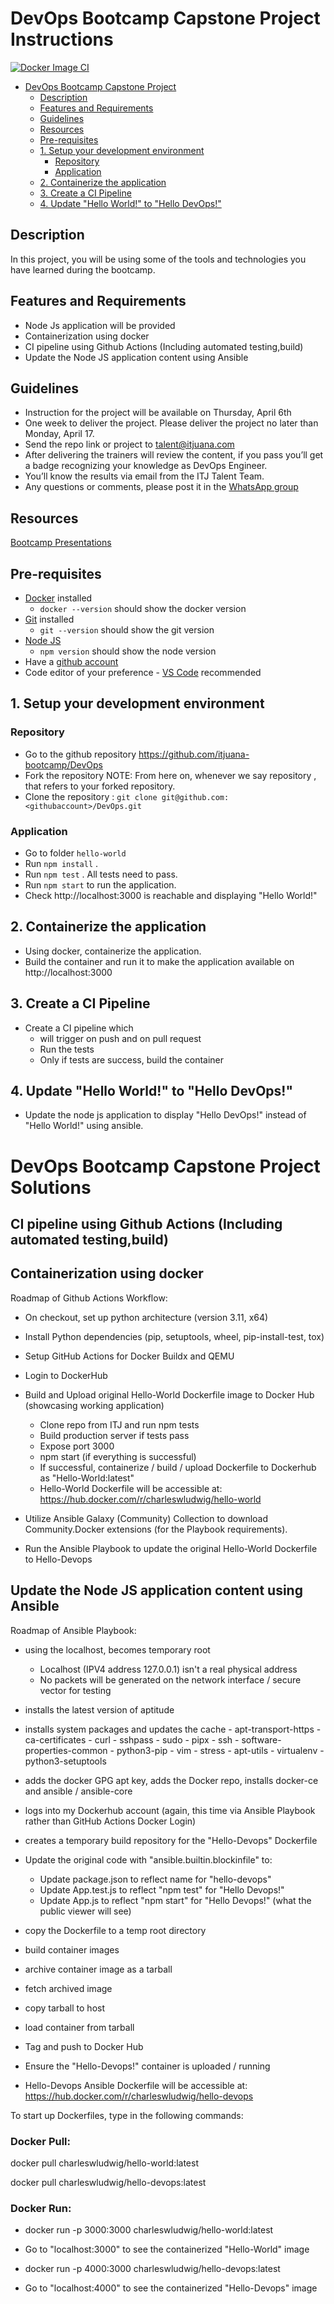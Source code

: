 # DevOps Bootcamp Capstone Project Instructions

[![Docker Image CI](https://github.com/CharlesWLudwig/DevOps/actions/workflows/docker-image.yml/badge.svg)](https://github.com/CharlesWLudwig/DevOps/actions/workflows/docker-image.yml)

- [DevOps Bootcamp Capstone Project](#devops-bootcamp-capstone-project)
  - [Description](#description)
  - [Features and Requirements](#features-and-requirements)
  - [Guidelines](#guidelines)
  - [Resources](#resources)
  - [Pre-requisites](#pre-requisites)
  - [1. Setup your development environment](#1-setup-your-development-environment)
    - [Repository](#repository)
    - [Application](#application)
  - [2. Containerize the application](#2-containerize-the-application)
  - [3. Create a CI Pipeline](#3-create-a-ci-pipeline)
  - [4. Update "Hello World!" to "Hello DevOps!"](#4-update-hello-world-to-hello-devops)

## Description
In this project, you will be using some of the tools and technologies you have learned during the bootcamp.

## Features and Requirements
- Node Js application will be provided
- Containerization using docker
- CI pipeline using Github Actions (Including automated testing,build)
- Update the Node JS application content using Ansible

## Guidelines
- Instruction for the project will be available on Thursday, April 6th
- One week to deliver the project. Please deliver the project no later than Monday, April 17.
- Send the repo link or project to talent@itjuana.com
- After delivering the trainers will review the content, if you pass you’ll get a badge recognizing your knowledge as DevOps Engineer.
- You’ll know the results via email from the ITJ Talent Team.
- Any questions or comments, please post it in the [WhatsApp group](https://chat.whatsapp.com/KiirrKYAJ3SINrDn1pLZ7C)

## Resources
[Bootcamp Presentations](https://github.com/itjuana-bootcamp/DevOps/tree/main/Presentations)

## Pre-requisites

* [Docker](https://docs.docker.com/desktop/) installed
  * `docker --version` should show the docker version
* [Git](https://github.com/git-guides/install-git) installed
  * `git --version` should show the git version
* [Node JS](https://nodejs.org/en/download/package-manager/)
  * `npm version` should show the node version
* Have a [github account](https://github.com/join)
* Code editor of your preference - [VS Code](https://code.visualstudio.com/download) recommended

## 1. Setup your development environment

### Repository
- Go to the github repository https://github.com/itjuana-bootcamp/DevOps
- Fork the repository
NOTE: From here on, whenever we say repository , that refers to your forked repository.
- Clone the repository : `git clone git@github.com:<githubaccount>/DevOps.git`

### Application
- Go to folder `hello-world`
- Run `npm install` .
- Run `npm test` . All tests need to pass.
- Run `npm start` to run the application.
- Check http://localhost:3000 is reachable and displaying "Hello World!"

## 2. Containerize the application
- Using docker, containerize the application.
- Build the container and run it to make the application available on http://localhost:3000

## 3. Create a CI Pipeline 
- Create a CI pipeline which 
     - will trigger on push and on pull request
     - Run the tests
     - Only if tests are success, build the container

## 4. Update "Hello World!" to "Hello DevOps!"
- Update the node js application to display "Hello DevOps!" instead of "Hello World!" using ansible.


# DevOps Bootcamp Capstone Project Solutions

## CI pipeline using Github Actions (Including automated testing,build)
## Containerization using docker

Roadmap of Github Actions Workflow:

- On checkout, set up python architecture (version 3.11, x64)
- Install Python dependencies (pip, setuptools, wheel, pip-install-test, tox)
- Setup GitHub Actions for Docker Buildx and QEMU
- Login to DockerHub
- Build and Upload original Hello-World Dockerfile image to Docker Hub (showcasing working application)
	- Clone repo from ITJ and run npm tests
	- Build production server if tests pass
	- Expose port 3000
	- npm start (if everything is successful)
	- If successful, containerize / build / upload Dockerfile to Dockerhub as "Hello-World:latest"
	- Hello-World Dockerfile will be accessible at: https://hub.docker.com/r/charleswludwig/hello-world

- Utilize Ansible Galaxy (Community) Collection to download Community.Docker extensions (for the Playbook requirements).
- Run the Ansible Playbook to update the original Hello-World Dockerfile to Hello-Devops

## Update the Node JS application content using Ansible

Roadmap of Ansible Playbook:

- using the localhost, becomes temporary root
	- Localhost (IPV4 address 127.0.0.1) isn't a real physical address
	- No packets will be generated on the network interface / secure vector for testing
- installs the latest version of aptitude
- installs system packages and updates the cache
            - apt-transport-https
            - ca-certificates
            - curl
            - sshpass
            - sudo
            - pipx
            - ssh
            - software-properties-common
            - python3-pip
            - vim
            - stress
            - apt-utils
            - virtualenv
            - python3-setuptools

- adds the docker GPG apt key, adds the Docker repo, installs docker-ce and ansible / ansible-core
- logs into my Dockerhub account (again, this time via Ansible Playbook rather than GitHub Actions Docker Login)
- creates a temporary build repository for the "Hello-Devops" Dockerfile

- Update the original code with "ansible.builtin.blockinfile" to:
	- Update package.json to reflect name for "hello-devops"
	- Update App.test.js to reflect "npm test" for "Hello Devops!"
	- Update App.js to reflect "npm start" for "Hello Devops!" (what the public viewer will see)

- copy the Dockerfile to a temp root directory
- build container images
- archive container image as a tarball
- fetch archived image
- copy tarball to host
- load container from tarball
- Tag and push to Docker Hub
- Ensure the "Hello-Devops!" container is uploaded / running

- Hello-Devops Ansible Dockerfile will be accessible at: 
https://hub.docker.com/r/charleswludwig/hello-devops

To start up Dockerfiles, type in the following commands:

### Docker Pull:
docker pull charleswludwig/hello-world:latest

docker pull charleswludwig/hello-devops:latest

### Docker Run:
- docker run -p 3000:3000 charleswludwig/hello-world:latest
- Go to "localhost:3000" to see the containerized "Hello-World" image

 - docker run -p 4000:3000 charleswludwig/hello-devops:latest
- Go to "localhost:4000" to see the containerized "Hello-Devops" image

